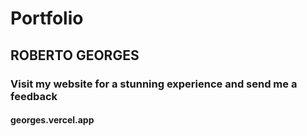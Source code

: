 # Portfolio
## ROBERTO GEORGES
### Visit my website for a stunning experience and send me a feedback 
#### georges.vercel.app
